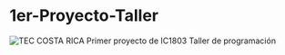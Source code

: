 # 1er-Proyecto-Taller
![TEC COSTA RICA](https://upload.wikimedia.org/wikipedia/commons/thumb/c/c8/Firma_TEC.svg/1280px-Firma_TEC.svg.png)
Primer proyecto de IC1803 Taller de programación
